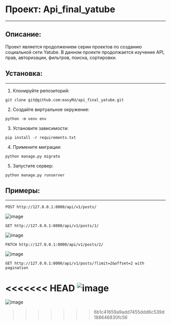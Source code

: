 # Проект: Api_final_yatube
***
## Описание:
Проект является продолжением серии проектов по созданию социальной сети Yatube. В данном проекте продолжается изучение API, прав, авторизации, фильтров, поиска, сортировки.


## Установка:
***
1. Клонируйте репозиторий:
```
git clone git@github.com:easyRU/api_final_yatube.git
```
2. Создайте виртуальное окружение:
```
python -m venv env
```
3. Установите зависимости: 
```
pip install -r requirements.txt
```
4. Примените миграции: 
```
python manage.py migrate
```
5. Запустите сервер: 
```
python manage.py runserver
```

## Примеры:
***
```
POST http://127.0.0.1:8000/api/v1/posts/
```

![image](https://user-images.githubusercontent.com/96536178/196784713-b1282977-72a4-4fc9-8867-29f8671e5bec.png)

```
GET http://127.0.0.1:8000/api/v1/posts/1/
```

![image](https://user-images.githubusercontent.com/96536178/196784819-292b6a43-5544-49ea-88a3-fe012e256a56.png)

```
PATCH http://127.0.0.1:8000/api/v1/posts/2/
```

![image](https://user-images.githubusercontent.com/96536178/196788638-2eed500a-8854-40b1-b8cc-60626343d9c4.png)

```
GET http://127.0.0.1:8000/api/v1/posts/?limit=2&offset=2 with pagination
```

<<<<<<< HEAD
![image](https://user-images.githubusercontent.com/96536178/196791032-2f040742-8a5d-41f2-a88a-40c645d8c1b4.png)
=======
![image](https://user-images.githubusercontent.com/96536178/196791032-2f040742-8a5d-41f2-a88a-40c645d8c1b4.png)



>>>>>>> 6b1c41659a9add7455ddd6c539d188646830fc56
